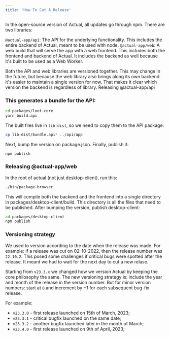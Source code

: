 ```yaml
---
title: 'How To Cut A Release'
---
```


In the open-source version of Actual, all updates go through npm. There are two libraries:

`@actual-app/api`: The API for the underlying functionality. This includes the entire backend of Actual, meant to be used with node.
`@actual-app/web`: A web build that will serve the app with a web frontend. This includes both the frontend and backend of Actual. It includes the backend as well because it's built to be used as a Web Worker.

Both the API and web libraries are versioned together. This may change in the future, but because the web library also brings along its own backend it's easier to maintain a single version for now. That makes it clear which version the backend is regardless of library.
Releasing @actual-app/api

### This generates a bundle for the API:

```bash
cd packages/loot-core
yarn build:api
```

The built files live in `lib-dist`, so we need to copy them to the API package:

```bash
cp lib-dist/bundle.api* ../api/app
```

Next, bump the version on package.json. Finally, publish it:

```bash
npm publish
```

### Releasing @actual-app/web

In the root of actual (not just desktop-client), run this:

```bash
./bin/package-browser
```

This will compile both the backend and the frontend into a single directory in packages/desktop-client/build. This directory is all the files that need to be published. After bumping the version, publish desktop-client:

```bash
cd packages/desktop-client
npm publish
```

### Versioning strategy

We used to version according to the date when the release was made. For example: if a release was cut on 02-10-2022, then the release number was `22.10.2`. This posed some challenges if critical bugs were spotted after the release. It meant we had to wait for the next day to cut a new relase.

Starting from `v23.3.x` we changed how we version Actual by keeping the core philosophy the same. The new versioning strategy is: include the year and month of the release in the version number. But for minor version numbers: start at `0` and increment by +1 for each subsequent bug-fix release.

For example:

- `v23.3.0` - first release launched on 15th of March, 2023;
- `v23.3.1` - critical bugfix launched on the same date;
- `v23.3.2` - another bugfix launched later in the month of March;
- `v23.4.0` - first release launched on 9th of April, 2023;
